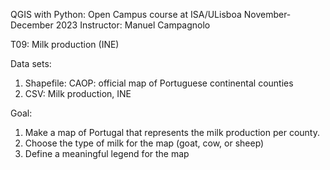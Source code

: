 QGIS with Python: Open Campus course at ISA/ULisboa
November-December 2023
Instructor: Manuel Campagnolo

T09: Milk production (INE)

Data sets:
1.	Shapefile: CAOP: official map of Portuguese continental counties
2.	CSV: Milk production, INE

Goal:
1.	Make a map of Portugal that represents the milk production per county.
2.	Choose the type of milk for the map (goat, cow, or sheep)
3.	Define a meaningful legend for the map
